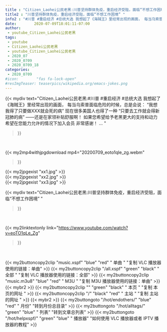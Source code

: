 ```yaml
---
title : "Citizen_Laohei公民老黑:川普坚持群体免疫，重启经济受阻，面临“不想工作困境” "
title2 : "川普坚持群体免疫，重启经济受阻，面临“不想工作困境” "
info2 : "#川普 #重启经济 #总统大选 我想起了《海贼王》里经常出现的画面， 每当乌索普面临危险的时候，总是会说： “我想我得了只要做XXX就会死的病” 现在很多美国人也得了一种 “只要去工作就会得新冠肺的病” ——还是在家领补贴舒服啊！ 如果您希望给予老黑更大的支持和动力 希望在您能力允许的情况下加入会员 非常感谢！ ... "
date:        2020-07-09T18:01:11-07:00
author:
 - youtube_Citizen_Laohei公民老黑
tags:
 - youtube
 - Citizen_Laohei公民老黑
 - youtube_Citizen_Laohei公民老黑
 - 2020_07
 - 2020_0709
 - 2020_0709_18
categories:
 - 2020_0709
#icon:        "fas fa-lock-open"
#resImgTeaser: teaserpics/wikipedia.org/emacs-jokes.png
---
```


{{< mydiv text="Citizen_Laohei公民老黑:#川普 #重启经济 #总统大选 我想起了《海贼王》里经常出现的画面， 每当乌索普面临危险的时候，总是会说： “我想我得了只要做XXX就会死的病” 现在很多美国人也得了一种 “只要去工作就会得新冠肺的病” ——还是在家领补贴舒服啊！ 如果您希望给予老黑更大的支持和动力 希望在您能力允许的情况下加入会员 非常感谢！ ... "
>}}
<br>


{{< my2mp4withjpgdownload mp4="20200709_eoto1qle_zg.webm"
>}}

{{< my2jpgexist "xx1.jpg" >}}<br>
{{< my2jpgexist "xx2.jpg" >}}<br>
{{< my2jpgexist "xx3.jpg" >}}<br>



{{< mydiv text="Citizen_Laohei公民老黑:川普坚持群体免疫，重启经济受阻，面临“不想工作困境” "
>}}
<br>

{{< my2linktextonly link="https://www.youtube.com/watch?v=eoTO1qLe_Zg"
>}}


<br>

{{< my2buttoncopy2clip "music.xspf"        "blue"   "red"    " 单曲 "  "复制 VLC 播放器使用的链接：单曲" >}} {{< my2buttoncopy2clip "/all.xspf"         "green"  "black"  " 全部 "  "复制 VLC 播放器使用的链接：全部" >}} {{< my2buttoncopy2clip "music.m3u8"        "blue"   "red"    " M3U  "    "复制 M3U 播放器使用的链接：单曲" >}} {{< mybr2 >}} {{< my2buttoncopy2clip ""                  "green"  "black"  " 本页 "    "复制 本页的网址 " >}} {{< my2buttoncopy2clip "/"                 "black"  "red"    " 主站 "    "复制 主站的网址 " >}} {{< mybr2 >}} {{< my2buttongoto      "/hot/endothers/"   "blue"   "red"    " 月份"   "转到月份总目录" >}} {{< my2buttongoto      "/hot/alltags/"     "green"  "blue"   " 列表"   "转到文章总列表" >}} {{< my2buttongoto      "/hot/helpxspf/"    "green"  "blue"   " 播放器" "如何使用 VLC 播放器或者 IPTV 播放器的教程" >}} 
